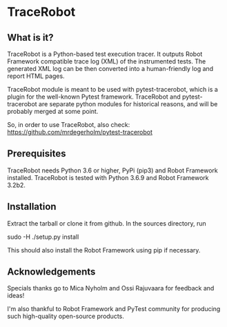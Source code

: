# TraceRobot

## What is it?

TraceRobot is a Python-based test execution tracer. It outputs Robot Framework
compatible trace log (XML) of the instrumented tests. The generated XML log
can be then converted into a human-friendly log and report HTML pages.

TraceRobot module is meant to be used with pytest-tracerobot, which is a
plugin for the well-known Pytest framework. TraceRobot and pytest-tracerobot
are separate python modules for historical reasons, and will be probably
merged at some point.

So, in order to use TraceRobot, also check:
https://github.com/mrdegerholm/pytest-tracerobot

## Prerequisites

TraceRobot needs Python 3.6 or higher, PyPi (pip3) and Robot Framework installed.
TraceRobot is tested with Python 3.6.9 and Robot Framework 3.2b2.

## Installation

Extract the tarball or clone it from github. In the sources directory, run

sudo -H ./setup.py install

This should also install the Robot Framework using pip if necessary.

## Acknowledgements

Specials thanks go to Mica Nyholm and Ossi Rajuvaara for feedback and ideas!

I'm also thankful to Robot Framework and PyTest community for producing such
high-quality open-source products.

